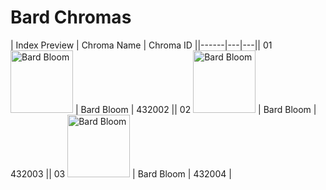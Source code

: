 # Bard Chromas

| Index  Preview | Chroma Name | Chroma ID ||------|---|---|| 01  <img src='https://raw.communitydragon.org/latest/plugins/rcp-be-lol-game-data/global/default/v1/champion-chroma-images/432/432002.png' alt='Bard Bloom' width='100'> | Bard Bloom | 432002 || 02  <img src='https://raw.communitydragon.org/latest/plugins/rcp-be-lol-game-data/global/default/v1/champion-chroma-images/432/432003.png' alt='Bard Bloom' width='100'> | Bard Bloom | 432003 || 03  <img src='https://raw.communitydragon.org/latest/plugins/rcp-be-lol-game-data/global/default/v1/champion-chroma-images/432/432004.png' alt='Bard Bloom' width='100'> | Bard Bloom | 432004 |